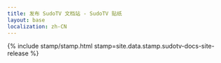 ```yaml
---
title: 发布 SudoTV 文档站 - SudoTV 贴纸
layout: base
localization: zh-CN
---
```


{% include stamp/stamp.html
    stamp=site.data.stamp.sudotv-docs-site-release
%}